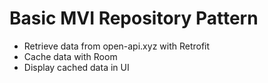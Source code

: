 # Basic MVI Repository Pattern


* Retrieve data from open-api.xyz with Retrofit
* Cache data with Room
* Display cached data in UI
